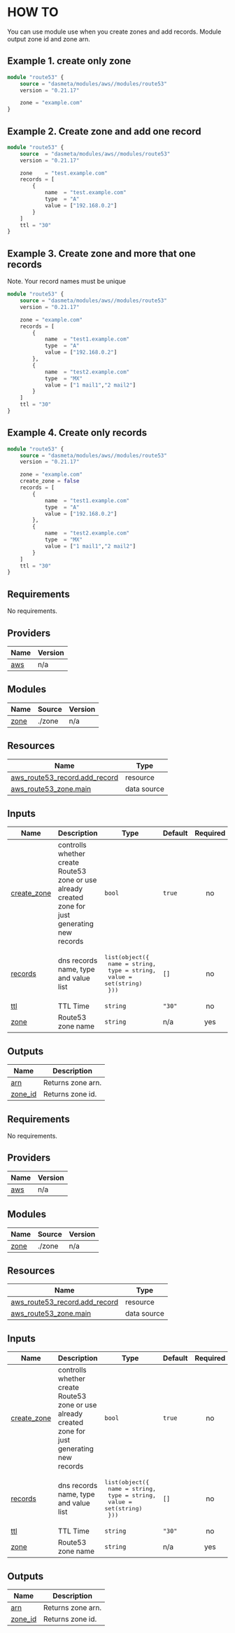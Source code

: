 # HOW TO
You can use module use when you create zones and add records.
Module output zone id and zone arn.

## Example 1. create only zone
```terraform
module "route53" {
    source = "dasmeta/modules/aws//modules/route53"
    version = "0.21.17"

    zone = "example.com"
}
```

## Example 2. Create zone and add one record
```terraform
module "route53" {
    source  = "dasmeta/modules/aws//modules/route53"
    version = "0.21.17"

    zone    = "test.example.com"
    records = [
        {
            name  = "test.example.com"
            type  = "A"
            value = ["192.168.0.2"]
        }
    ]
    ttl = "30"
}
```

## Example 3. Create zone and more that one records

Note. Your record names must be unique

```terraform
module "route53" {
    source = "dasmeta/modules/aws//modules/route53"
    version = "0.21.17"

    zone = "example.com"
    records = [
        {
            name  = "test1.example.com"
            type  = "A"
            value = ["192.168.0.2"]
        },
        {
            name  = "test2.example.com"
            type  = "MX"
            value = ["1 mail1","2 mail2"]
        }
    ]
    ttl = "30"
}
```

## Example 4. Create only records
```terraform
module "route53" {
    source = "dasmeta/modules/aws//modules/route53"
    version = "0.21.17"

    zone = "example.com"
    create_zone = false
    records = [
        {
            name  = "test1.example.com"
            type  = "A"
            value = ["192.168.0.2"]
        },
        {
            name  = "test2.example.com"
            type  = "MX"
            value = ["1 mail1","2 mail2"]
        }
    ]
    ttl = "30"
}
```

<!-- BEGIN_TF_DOCS -->
## Requirements

No requirements.

## Providers

| Name | Version |
|------|---------|
| <a name="provider_aws"></a> [aws](#provider\_aws) | n/a |

## Modules

| Name | Source | Version |
|------|--------|---------|
| <a name="module_zone"></a> [zone](#module\_zone) | ./zone | n/a |

## Resources

| Name | Type |
|------|------|
| [aws_route53_record.add_record](https://registry.terraform.io/providers/hashicorp/aws/latest/docs/resources/route53_record) | resource |
| [aws_route53_zone.main](https://registry.terraform.io/providers/hashicorp/aws/latest/docs/data-sources/route53_zone) | data source |

## Inputs

| Name | Description | Type | Default | Required |
|------|-------------|------|---------|:--------:|
| <a name="input_create_zone"></a> [create\_zone](#input\_create\_zone) | controlls whether create Route53 zone or use already created zone for just generating new records | `bool` | `true` | no |
| <a name="input_records"></a> [records](#input\_records) | dns records name, type and value list | <pre>list(object({<br>    name  = string,<br>    type  = string,<br>    value = set(string)<br>  }))</pre> | `[]` | no |
| <a name="input_ttl"></a> [ttl](#input\_ttl) | TTL Time | `string` | `"30"` | no |
| <a name="input_zone"></a> [zone](#input\_zone) | Route53 zone name | `string` | n/a | yes |

## Outputs

| Name | Description |
|------|-------------|
| <a name="output_arn"></a> [arn](#output\_arn) | Returns zone arn. |
| <a name="output_zone_id"></a> [zone\_id](#output\_zone\_id) | Returns zone id. |
<!-- END_TF_DOCS -->
<!-- BEGINNING OF PRE-COMMIT-TERRAFORM DOCS HOOK -->
## Requirements

No requirements.

## Providers

| Name | Version |
|------|---------|
| <a name="provider_aws"></a> [aws](#provider\_aws) | n/a |

## Modules

| Name | Source | Version |
|------|--------|---------|
| <a name="module_zone"></a> [zone](#module\_zone) | ./zone | n/a |

## Resources

| Name | Type |
|------|------|
| [aws_route53_record.add_record](https://registry.terraform.io/providers/hashicorp/aws/latest/docs/resources/route53_record) | resource |
| [aws_route53_zone.main](https://registry.terraform.io/providers/hashicorp/aws/latest/docs/data-sources/route53_zone) | data source |

## Inputs

| Name | Description | Type | Default | Required |
|------|-------------|------|---------|:--------:|
| <a name="input_create_zone"></a> [create\_zone](#input\_create\_zone) | controlls whether create Route53 zone or use already created zone for just generating new records | `bool` | `true` | no |
| <a name="input_records"></a> [records](#input\_records) | dns records name, type and value list | <pre>list(object({<br>    name  = string,<br>    type  = string,<br>    value = set(string)<br>  }))</pre> | `[]` | no |
| <a name="input_ttl"></a> [ttl](#input\_ttl) | TTL Time | `string` | `"30"` | no |
| <a name="input_zone"></a> [zone](#input\_zone) | Route53 zone name | `string` | n/a | yes |

## Outputs

| Name | Description |
|------|-------------|
| <a name="output_arn"></a> [arn](#output\_arn) | Returns zone arn. |
| <a name="output_zone_id"></a> [zone\_id](#output\_zone\_id) | Returns zone id. |
<!-- END OF PRE-COMMIT-TERRAFORM DOCS HOOK -->
